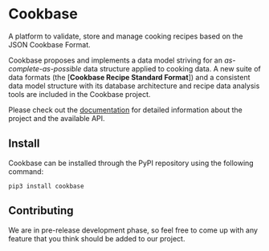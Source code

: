 # Cookbase
A platform to validate, store and manage cooking recipes based on the JSON Cookbase Format.

Cookbase proposes and implements a data model striving for an *as-complete-as-possible* data structure applied to cooking data. A new suite of data formats (the [**Cookbase Recipe Standard Format**]) and a consistent data model structure with its database architecture and recipe data analysis tools are included in the Cookbase project.

Please check out the [documentation](http://landarltracker.com/cookbase/docs/index.html) for detailed information about the project and the available API.

## Install

Cookbase can be installed through the PyPI repository using the following command:

```console
pip3 install cookbase
```

## Contributing

We are in pre-release development phase, so feel free to come up with any feature that you think should be added to our project.
